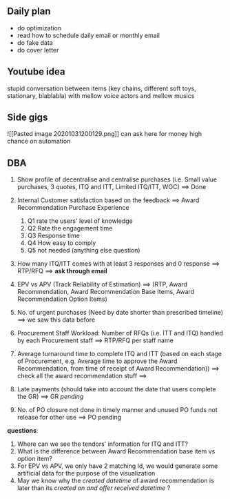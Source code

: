## Daily plan
- do optimization 
- read how to schedule daily email or monthly email 
- do fake data
- do cover letter 




## Youtube idea
stupid conversation between items (key chains, different soft toys, stationary, blablabla)
with mellow voice actors
and mellow musics


## Side gigs
![[Pasted image 20201031200129.png]]
can ask here for  money 
high chance on automation


## DBA
1. Show profile of decentralise and centralise purchases (i.e. Small value purchases, 3 quotes, ITQ and ITT, Limited ITQ/ITT, WOC) ==> Done
2.	Internal Customer satisfaction based on the feedback ==> Award Recommendation Purchase Experience
	1.	  Q1 rate the users' level of knowledge
	2.	 Q2 Rate the engagement time
	3.	 Q3 Response time
	4.	 Q4 How easy to comply
	5.	 Q5 not needed (anything else question)
3.	How many ITQ/ITT comes with at least 3 responses and 0 response ==> RTP/RFQ ==> **ask through email**
4.	EPV vs APV (Track Reliability of Estimation) ==> (RTP, Award Recommendation, Award Recommendation Base Items, Award Recommendation Option Items)
5.	No. of urgent purchases (Need by date shorter than prescribed timeline) ==> we saw this data before

1.	Procurement Staff Workload: Number of RFQs (i.e. ITT and ITQ) handled by each  Procurement staff ==> RTP/RFQ per staff name
2.	Average turnaround time to complete ITQ and ITT (based on each stage of Procurement, e.g. Average time to approve the Award  Recommendation, from time of receipt of Award Recommendation)) ==> check all the award recommendation stuff ==> 
3.	Late payments (should take into account the date that users complete the GR) ==> GR *pending*
4.	No. of PO closure not done in timely manner and unused PO funds not release for other use ==> PO pending

**questions**:
1. Where can we see the tendors' information for ITQ and ITT?
2. What is the difference between Award Recommendation base item vs option item?
3. For EPV vs APV, we only have 2 matching Id, we would generate some artificial data for the purpose of the visualization
4. May we know why the *created datetime* of award recommendation is later than its *created on and offer received datetime* ?